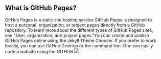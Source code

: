 ## What is GitHub Pages? ##
GitHub Pages is a static site hosting service.GitHub Pages is designed to host a personal, organization, or project pages directly from a GitHub repository. To learn more about the different types of GitHub Pages sites, see "User, organization, and project pages."You can create and publish GitHub Pages online using the Jekyll Theme Chooser. If you prefer to work locally, you can use GitHub Desktop or the command line.
One can easily code a wabsite using the GITHUB
<font align="central">
<img src="https://avatars0.githubusercontent.com/u/4668121?v=3&s=460"> </font>

